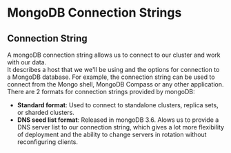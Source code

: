 # MongoDB Connection Strings

## Connection String

A mongoDB connection string allows us to connect to our cluster and work with our data.
<br>
It describes a host that we we'll be using and the options for connection to a MongoDB database. For example, the connection string can be used to connect from the Mongo shell, MongoDB Compass or any other application.
There are 2 formats for connection strings provided by mongoDB:

-   **Standard format**: Used to connect to standalone clusters, replica sets, or sharded clusters.
-   **DNS seed list format**: Released in mongoDB 3.6. Alows us to provide a DNS server list to our connection string, which gives a lot more flexibility of deployment and the ability to change servers in rotation without reconfiguring clients.
